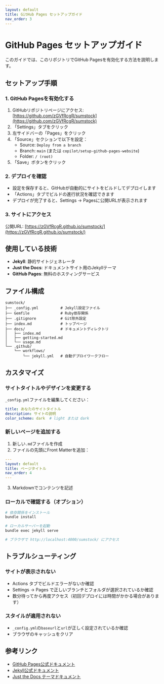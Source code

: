 ```yaml
---
layout: default
title: GitHub Pages セットアップガイド
nav_order: 3
---
```


# GitHub Pages セットアップガイド

このガイドでは、このリポジトリでGitHub Pagesを有効化する方法を説明します。

## セットアップ手順

### 1. GitHub Pagesを有効化する

1. GitHubリポジトリページにアクセス: [https://github.com/zGVfRcgR/sumstock](https://github.com/zGVfRcgR/sumstock)
2. 「Settings」タブをクリック
3. 左サイドバーの「Pages」をクリック
4. 「Source」セクションで以下を設定：
   - Source: `Deploy from a branch`
   - Branch: `main` (または `copilot/setup-github-pages-website`)
   - Folder: `/ (root)`
5. 「Save」ボタンをクリック

### 2. デプロイを確認

- 設定を保存すると、GitHubが自動的にサイトをビルドしてデプロイします
- 「Actions」タブでビルドの進行状況を確認できます
- デプロイが完了すると、Settings → Pagesに公開URLが表示されます

### 3. サイトにアクセス

公開URL: [https://zGVfRcgR.github.io/sumstock/](https://zGVfRcgR.github.io/sumstock/)

## 使用している技術

- **Jekyll**: 静的サイトジェネレータ
- **Just the Docs**: ドキュメントサイト用のJekyllテーマ
- **GitHub Pages**: 無料のホスティングサービス

## ファイル構成

```
sumstock/
├── _config.yml          # Jekyll設定ファイル
├── Gemfile              # Ruby依存関係
├── .gitignore           # Git除外設定
├── index.md             # トップページ
├── docs/                # ドキュメントディレクトリ
│   ├── index.md
│   ├── getting-started.md
│   └── usage.md
└── .github/
    └── workflows/
        └── jekyll.yml   # 自動デプロイワークフロー
```

## カスタマイズ

### サイトタイトルやデザインを変更する

`_config.yml`ファイルを編集してください：

```yaml
title: あなたのサイトタイトル
description: サイトの説明
color_scheme: dark  # light または dark
```

### 新しいページを追加する

1. 新しい`.md`ファイルを作成
2. ファイルの先頭にFront Matterを追加：

```yaml
---
layout: default
title: ページタイトル
nav_order: 4
---
```

3. Markdownでコンテンツを記述

### ローカルで確認する（オプション）

```bash
# 依存関係をインストール
bundle install

# ローカルサーバーを起動
bundle exec jekyll serve

# ブラウザで http://localhost:4000/sumstock/ にアクセス
```

## トラブルシューティング

### サイトが表示されない

- Actions タブでビルドエラーがないか確認
- Settings → Pages で正しいブランチとフォルダが選択されているか確認
- 数分待ってから再度アクセス（初回デプロイには時間がかかる場合があります）

### スタイルが適用されない

- `_config.yml`の`baseurl`と`url`が正しく設定されているか確認
- ブラウザのキャッシュをクリア

## 参考リンク

- [GitHub Pages公式ドキュメント](https://docs.github.com/ja/pages)
- [Jekyll公式ドキュメント](https://jekyllrb.com/docs/)
- [Just the Docs テーマドキュメント](https://just-the-docs.github.io/just-the-docs/)
